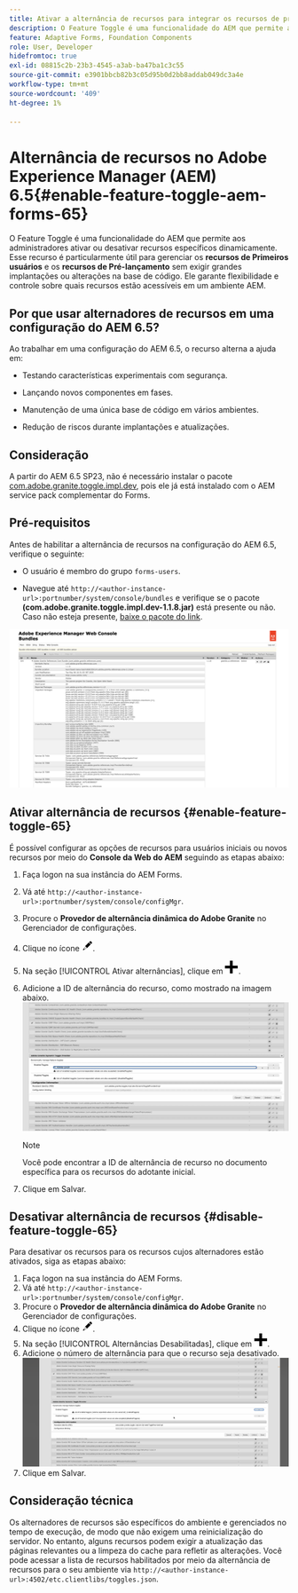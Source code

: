 ```yaml
---
title: Ativar a alternância de recursos para integrar os recursos de pré-lançamento e de adesão antecipada
description: O Feature Toggle é uma funcionalidade do AEM que permite aos administradores ativar novos recursos em um ambiente de tempo de execução.
feature: Adaptive Forms, Foundation Components
role: User, Developer
hidefromtoc: true
exl-id: 08815c2b-23b3-4545-a3ab-ba47ba1c3c55
source-git-commit: e3901bbcb82b3c05d95b0d2bb8addab049dc3a4e
workflow-type: tm+mt
source-wordcount: '409'
ht-degree: 1%

---
```


# Alternância de recursos no Adobe Experience Manager (AEM) 6.5{#enable-feature-toggle-aem-forms-65}

O Feature Toggle é uma funcionalidade do AEM que permite aos administradores ativar ou desativar recursos específicos dinamicamente. Esse recurso é particularmente útil para gerenciar os **recursos de Primeiros usuários** e os **recursos de Pré-lançamento** sem exigir grandes implantações ou alterações na base de código. Ele garante flexibilidade e controle sobre quais recursos estão acessíveis em um ambiente AEM.

## Por que usar alternadores de recursos em uma configuração do AEM 6.5?

Ao trabalhar em uma configuração do AEM 6.5, o recurso alterna a ajuda em:

* Testando características experimentais com segurança.

* Lançando novos componentes em fases.

* Manutenção de uma única base de código em vários ambientes.

* Redução de riscos durante implantações e atualizações.

## Consideração

A partir do AEM 6.5 SP23, não é necessário instalar o pacote [com.adobe.granite.toggle.impl.dev](http://com.adobe.granite.toggle.impl.dev/), pois ele já está instalado com o AEM service pack complementar do Forms.

## Pré-requisitos

Antes de habilitar a alternância de recursos na configuração do AEM 6.5, verifique o seguinte:

* O usuário é membro do grupo `forms-users`.

* Navegue até `http://<author-instance-url>:portnumber/system/console/bundles` e verifique se o pacote **(com.adobe.granite.toggle.impl.dev-1.1.8.jar)** está presente ou não. Caso não esteja presente, [baixe o pacote do link](https://experience.adobe.com/#/downloads/content/software-distribution/en/aem.html?package=%2Fcontent%2Fsoftware-distribution%2Fen%2Fdetails.html%2Fcontent%2Fdam%2Faem%2Fpublic%2Fadobe%2Fpackages%2Fcq650%2Fhotfix%2Fcom.adobe.granite.toggle.impl.dev-1.1.8.jar).

![Alternância de recursos](/help/forms/using/assets/feature-toggle-1.1.8.png)

## Ativar alternância de recursos {#enable-feature-toggle-65}

É possível configurar as opções de recursos para usuários iniciais ou novos recursos por meio do **Console da Web do AEM** seguindo as etapas abaixo:

1. Faça logon na sua instância do AEM Forms.
2. Vá até `http://<author-instance-url>:portnumber/system/console/configMgr`.
3. Procure o **Provedor de alternância dinâmica do Adobe Granite** no Gerenciador de configurações.
4. Clique no ícone ![lápis-ícone](assets/illustratorcc_penciltool_cur_edit_2_17.png).
5. Na seção [!UICONTROL Ativar alternâncias], clique em ![ícone-lápis](assets/aem6forms_add.png).
6. Adicione a ID de alternância do recurso, como mostrado na imagem abaixo.
   ![Adicionar alternância](assets/add_toggle_number_forms.png)

   >[!NOTE]
   >
   >Você pode encontrar a ID de alternância de recurso no documento específica para os recursos do adotante inicial.

7. Clique em Salvar.

## Desativar alternância de recursos {#disable-feature-toggle-65}

Para desativar os recursos para os recursos cujos alternadores estão ativados, siga as etapas abaixo:

1. Faça logon na sua instância do AEM Forms.
2. Vá até `http://<author-instance-url>:portnumber/system/console/configMgr`.
3. Procure o **Provedor de alternância dinâmica do Adobe Granite** no Gerenciador de configurações.
4. Clique no ícone ![lápis-ícone](assets/illustratorcc_penciltool_cur_edit_2_17.png).
5. Na seção [!UICONTROL Alternâncias Desabilitadas], clique em ![ícone de lápis](assets/aem6forms_add.png).
6. Adicione o número de alternância para que o recurso seja desativado.
   ![Remover alternância](assets/remove_toggle_feature_forms.png)
7. Clique em Salvar.

## Consideração técnica

Os alternadores de recursos são específicos do ambiente e gerenciados no tempo de execução, de modo que não exigem uma reinicialização do servidor. No entanto, alguns recursos podem exigir a atualização das páginas relevantes ou a limpeza do cache para refletir as alterações.
Você pode acessar a lista de recursos habilitados por meio da alternância de recursos para o seu ambiente via `http://<author-instance-url>:4502/etc.clientlibs/toggles.json`.
